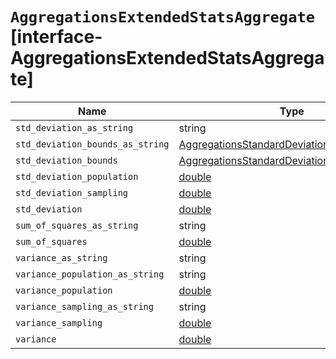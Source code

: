# `AggregationsExtendedStatsAggregate` [interface-AggregationsExtendedStatsAggregate]

| Name | Type | Description |
| - | - | - |
| `std_deviation_as_string` | string | &nbsp; |
| `std_deviation_bounds_as_string` | [AggregationsStandardDeviationBoundsAsString](./AggregationsStandardDeviationBoundsAsString.md) | &nbsp; |
| `std_deviation_bounds` | [AggregationsStandardDeviationBounds](./AggregationsStandardDeviationBounds.md) | &nbsp; |
| `std_deviation_population` | [double](./double.md) | null | &nbsp; |
| `std_deviation_sampling` | [double](./double.md) | null | &nbsp; |
| `std_deviation` | [double](./double.md) | null | &nbsp; |
| `sum_of_squares_as_string` | string | &nbsp; |
| `sum_of_squares` | [double](./double.md) | null | &nbsp; |
| `variance_as_string` | string | &nbsp; |
| `variance_population_as_string` | string | &nbsp; |
| `variance_population` | [double](./double.md) | null | &nbsp; |
| `variance_sampling_as_string` | string | &nbsp; |
| `variance_sampling` | [double](./double.md) | null | &nbsp; |
| `variance` | [double](./double.md) | null | &nbsp; |
